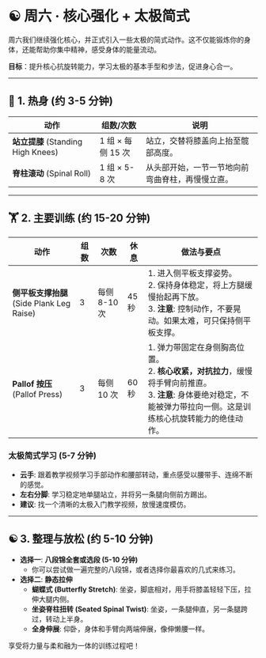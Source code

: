 # ☯️ 周六 · 核心强化 + 太极简式

周六我们继续强化核心，并正式引入一些太极的简式动作。这不仅能锻炼你的身体，还能帮助你集中精神，感受身体的能量流动。

**目标**：提升核心抗旋转能力，学习太极的基本手型和步法，促进身心合一。

---

## 🧘 1. 热身 (约 3-5 分钟)

| 动作                            | 组数/次数     | 说明                                                         |
| ------------------------------- | ------------- | ------------------------------------------------------------ |
| **站立提膝** (Standing High Knees) | 1 组 × 每侧 15 次 | 站立，交替将膝盖向上抬至髋部高度。                           |
| **脊柱滚动** (Spinal Roll)      | 1 组 × 5-8 次   | 从头部开始，一节一节地向前弯曲脊柱，再慢慢立直。             |

---

## 🏋️ 2. 主要训练 (约 15-20 分钟)

| 动作                                    | 组数 | 次数       | 休息 | 做法与要点                                                                                                                                            |
| --------------------------------------- | ---- | ---------- | ---- | ----------------------------------------------------------------------------------------------------------------------------------------------------- |
| **侧平板支撑抬腿** (Side Plank Leg Raise) | 3    | 每侧 8-10 次 | 45秒 | 1. 进入侧平板支撑姿势。<br>2. 保持身体稳定，将上方腿缓慢抬起再下放。<br>3. **注意**: 控制动作，不要晃动。如果太难，可只保持侧平板支撑。                 |
| **Pallof 按压** (Pallof Press)            | 3    | 每侧 10 次   | 60秒 | 1. 弹力带固定在身侧胸高位置。<br>2. **核心收紧，对抗拉力**，缓慢将手臂向前推直。<br>3. **注意**: 身体要绝对稳定，不能被弹力带拉向一侧。这是训练核心抗旋转能力的绝佳动作。 |

### **太极简式学习 (5-7 分钟)**
- **云手**: 跟着教学视频学习手部动作和腰部转动，重点感受以腰带手、连绵不断的感觉。
- **左右分脚**: 学习稳定地单腿站立，并将另一条腿向侧前方踢出。
- **建议**: 找一个清晰的太极入门教学视频，放慢速度模仿。

---

## ☯️ 3. 整理与放松 (约 5-10 分钟)

- **选择一**: **八段锦全套或选段 (5-10 分钟)**
  - 你可以尝试做一遍完整的八段锦，或者选择你最喜欢的几式来练习。
- **选择二**: **静态拉伸**
  - **蝴蝶式 (Butterfly Stretch)**: 坐姿，脚底相对，用手将膝盖轻轻下压，拉伸大腿内侧。
  - **坐姿脊柱扭转 (Seated Spinal Twist)**: 坐姿，一条腿伸直，另一条腿跨过，转动上半身。
  - **全身伸展**: 仰卧，身体和手臂向两端伸展，像伸懒腰一样。

享受将力量与柔和融为一体的训练过程吧！ 